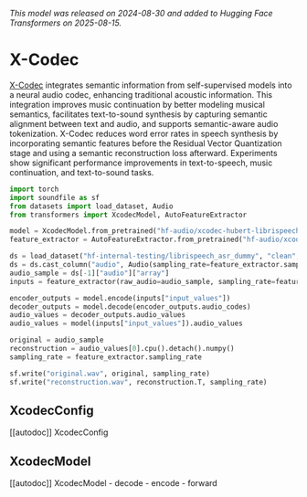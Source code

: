 <!--Copyright 2025 The HuggingFace Team. All rights reserved.

Licensed under the Apache License, Version 2.0 (the "License"); you may not use this file except in compliance with
the License. You may obtain a copy of the License at

http://www.apache.org/licenses/LICENSE-2.0

Unless required by applicable law or agreed to in writing, software distributed under the License is distributed on
an "AS IS" BASIS, WITHOUT WARRANTIES OR CONDITIONS OF ANY KIND, either express or implied. See the License for the
specific language governing permissions and limitations under the License.

⚠️ Note that this file is in Markdown but contain specific syntax for our doc-builder (similar to MDX) that may not be
rendered properly in your Markdown viewer.

-->

*This model was released on 2024-08-30 and added to Hugging Face Transformers on 2025-08-15.*

# X-Codec

[X-Codec](https://huggingface.co/papers/2408.17175) integrates semantic information from self-supervised models into a neural audio codec, enhancing traditional acoustic information. This integration improves music continuation by better modeling musical semantics, facilitates text-to-sound synthesis by capturing semantic alignment between text and audio, and supports semantic-aware audio tokenization. X-Codec reduces word error rates in speech synthesis by incorporating semantic features before the Residual Vector Quantization stage and using a semantic reconstruction loss afterward. Experiments show significant performance improvements in text-to-speech, music continuation, and text-to-sound tasks.

<hfoptions id="usage">
<hfoption id="XcodecModel">

```py
import torch
import soundfile as sf
from datasets import load_dataset, Audio
from transformers import XcodecModel, AutoFeatureExtractor

model = XcodecModel.from_pretrained("hf-audio/xcodec-hubert-librispeech", dtype="auto")
feature_extractor = AutoFeatureExtractor.from_pretrained("hf-audio/xcodec-hubert-librispeech")

ds = load_dataset("hf-internal-testing/librispeech_asr_dummy", "clean", split="validation")
ds = ds.cast_column("audio", Audio(sampling_rate=feature_extractor.sampling_rate))
audio_sample = ds[-1]["audio"]["array"]
inputs = feature_extractor(raw_audio=audio_sample, sampling_rate=feature_extractor.sampling_rate, return_tensors="pt")

encoder_outputs = model.encode(inputs["input_values"])
decoder_outputs = model.decode(encoder_outputs.audio_codes)
audio_values = decoder_outputs.audio_values
audio_values = model(inputs["input_values"]).audio_values

original = audio_sample
reconstruction = audio_values[0].cpu().detach().numpy()
sampling_rate = feature_extractor.sampling_rate

sf.write("original.wav", original, sampling_rate)
sf.write("reconstruction.wav", reconstruction.T, sampling_rate)
```

</hfoption>
</hfoptions>

## XcodecConfig

[[autodoc]] XcodecConfig

## XcodecModel

[[autodoc]] XcodecModel
    - decode
    - encode
    - forward

